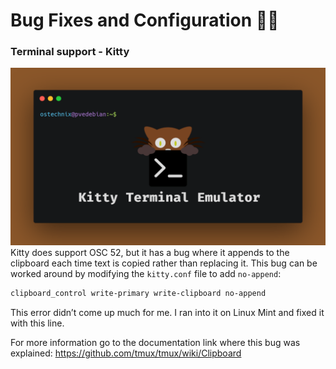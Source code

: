 # Bug Fixes and Configuration 🐧🔧 

### Terminal support - Kitty
![kato](https://github.com/kato420/katolinuxdotfiles/blob/main/.config/img/Kitty-Terminal-Emulator.png)
Kitty does support OSC 52, but it has a bug where it appends to the clipboard each time text is copied rather than replacing it. This bug can be worked around by modifying the `kitty.conf` file to add `no-append`:
```sh
clipboard_control write-primary write-clipboard no-append
```
This error didn’t come up much for me. I ran into it on Linux Mint and fixed it with this line.

For more information go to the documentation link where this bug was explained: https://github.com/tmux/tmux/wiki/Clipboard
